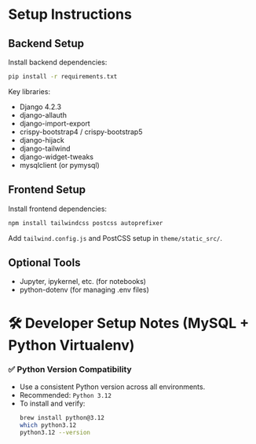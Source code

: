 # Setup Instructions


## Backend Setup

Install backend dependencies:
```bash
pip install -r requirements.txt
```

Key libraries:
- Django 4.2.3
- django-allauth
- django-import-export
- crispy-bootstrap4 / crispy-bootstrap5
- django-hijack
- django-tailwind
- django-widget-tweaks
- mysqlclient (or pymysql)

## Frontend Setup

Install frontend dependencies:
```bash
npm install tailwindcss postcss autoprefixer
```

Add `tailwind.config.js` and PostCSS setup in `theme/static_src/`.

## Optional Tools
- Jupyter, ipykernel, etc. (for notebooks)
- python-dotenv (for managing .env files)
#

# 🛠 Developer Setup Notes (MySQL + Python Virtualenv)

### ✅ Python Version Compatibility
- Use a consistent Python version across all environments.
- Recommended: `Python 3.12`
- To install and verify:
  ```bash
  brew install python@3.12
  which python3.12
  python3.12 --version
